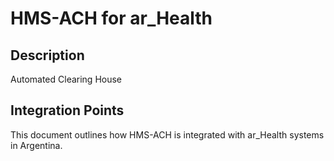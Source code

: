 # HMS-ACH for ar_Health

## Description

Automated Clearing House

## Integration Points

This document outlines how HMS-ACH is integrated with ar_Health systems in Argentina.
